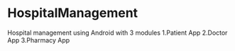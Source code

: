 # HospitalManagement


Hospital management using Android with 3 modules
1.Patient App
2.Doctor App
3.Pharmacy App
